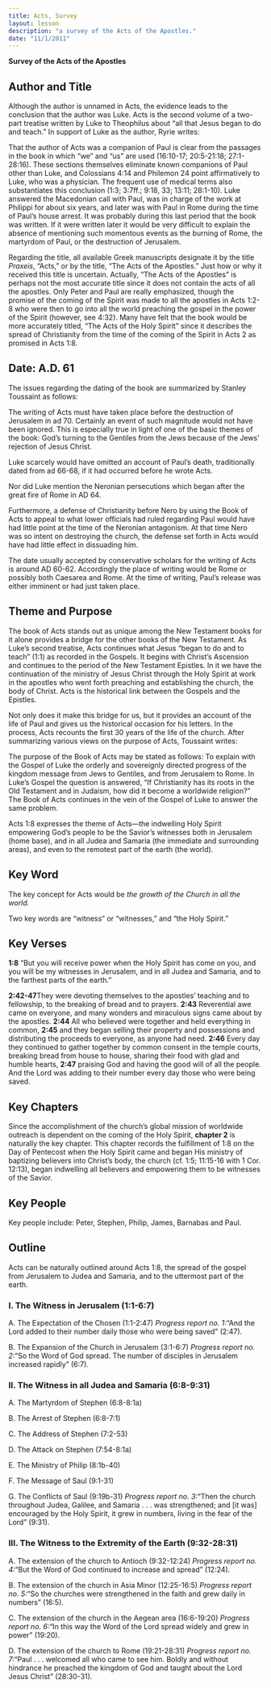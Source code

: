 ```yaml
---
title: Acts, Survey
layout: lesson
description: "a survey of the Acts of the Apostles."
date: "11/1/2011"
---
```


**Survey of the Acts of the Apostles**

## Author and Title

Although the author is unnamed in Acts, the evidence leads to the
conclusion that the author was Luke. Acts is the second volume of a
two-part treatise written by Luke to Theophilus about “all that Jesus
began to do and teach.” In support of Luke as the author, Ryrie writes:

That the author of Acts was a companion of Paul is clear from the
passages in the book in which “we” and “us” are used (16:10-17;
20:5-21:18; 27:1-28:16). These sections themselves eliminate known
companions of Paul other than Luke, and Colossians 4:14 and Philemon 24
point affirmatively to Luke, who was a physician. The frequent use of
medical terms also substantiates this conclusion (1:3; 3:7ff.; 9:18, 33;
13:11; 28:1-10). Luke answered the Macedonian call with Paul, was in
charge of the work at Philippi for about six years, and later was with
Paul in Rome during the time of Paul’s house arrest. It was probably
during this last period that the book was written. If it were written
later it would be very difficult to explain the absence of mentioning
such momentous events as the burning of Rome, the martyrdom of Paul, or
the destruction of Jerusalem.

Regarding the title, all available Greek manuscripts designate it by the
title *Praxeis*, “Acts,” or by the title, “The Acts of the Apostles.”
Just how or why it received this title is uncertain. Actually, “The Acts
of the Apostles” is perhaps not the most accurate title since it does
not contain the acts of all the apostles. Only Peter and Paul are really
emphasized, though the promise of the coming of the Spirit was made to
all the apostles in Acts 1:2-8 who were then to go into all the world
preaching the gospel in the power of the Spirit (however, see 4:32).
Many have felt that the book would be more accurately titled, “The Acts
of the Holy Spirit” since it describes the spread of Christianity from
the time of the coming of the Spirit in Acts 2 as promised in Acts 1:8.

## Date: A.D. 61

The issues regarding the dating of the book are summarized by Stanley
Toussaint as follows:

The writing of Acts must have taken place before the destruction of
Jerusalem in ad 70. Certainly an event of such magnitude would not have
been ignored. This is especially true in light of one of the basic
themes of the book: God’s turning to the Gentiles from the Jews because
of the Jews’ rejection of Jesus Christ.

Luke scarcely would have omitted an account of Paul’s death,
traditionally dated from ad 66-68, if it had occurred before he wrote
Acts.

Nor did Luke mention the Neronian persecutions which began after the
great fire of Rome in AD 64.

Furthermore, a defense of Christianity before Nero by using the Book of
Acts to appeal to what lower officials had ruled regarding Paul would
have had little point at the time of the Neronian antagonism. At that
time Nero was so intent on destroying the church, the defense set forth
in Acts would have had little effect in dissuading him.

The date usually accepted by conservative scholars for the writing of
Acts is around AD 60-62. Accordingly the place of writing would be Rome
or possibly both Caesarea and Rome. At the time of writing, Paul’s
release was either imminent or had just taken place.

## Theme and Purpose

The book of Acts stands out as unique among the New Testament books for
it alone provides a bridge for the other books of the New Testament. As
Luke’s second treatise, Acts continues what Jesus “began to do and to
teach” (1:1) as recorded in the Gospels. It begins with Christ’s
Ascension and continues to the period of the New Testament Epistles. In
it we have the continuation of the ministry of Jesus Christ through the
Holy Spirit at work in the apostles who went forth preaching and
establishing the church, the body of Christ. Acts is the historical link
between the Gospels and the Epistles.

Not only does it make this bridge for us, but it provides an account of
the life of Paul and gives us the historical occasion for his letters.
In the process, Acts recounts the first 30 years of the life of the
church. After summarizing various views on the purpose of Acts,
Toussaint writes:

The purpose of the Book of Acts may be stated as follows: To explain
with the Gospel of Luke the orderly and sovereignly directed progress of
the kingdom message from Jews to Gentiles, and from Jerusalem to Rome.
In Luke’s Gospel the question is answered, “If Christianity has its
roots in the Old Testament and in Judaism, how did it become a worldwide
religion?” The Book of Acts continues in the vein of the Gospel of Luke
to answer the same problem.

Acts 1:8 expresses the theme of Acts—the indwelling Holy Spirit
empowering God’s people to be the Savior’s witnesses both in Jerusalem
(home base), and in all Judea and Samaria (the immediate and surrounding
areas), and even to the remotest part of the earth (the world).

## Key Word

The key concept for Acts would be *the growth of the Church in all the
world.*

Two key words are “witness” or “witnesses,” and “the Holy Spirit.”

## Key Verses

**1:8** “But you will receive power when the Holy Spirit has come on
you, and you will be my witnesses in Jerusalem, and in all Judea and
Samaria, and to the farthest parts of the earth.”

**2:42-47**They were devoting themselves to the apostles’ teaching and
to fellowship, to the breaking of bread and to prayers. **2:43**
Reverential awe came on everyone, and many wonders and miraculous signs
came about by the apostles. **2:44** All who believed were together and
held everything in common, **2:45** and they began selling their
property and possessions and distributing the proceeds to everyone, as
anyone had need. **2:46** Every day they continued to gather together by
common consent in the temple courts, breaking bread from house to house,
sharing their food with glad and humble hearts, **2:47** praising God
and having the good will of all the people. And the Lord was adding to
their number every day those who were being saved.

## Key Chapters

Since the accomplishment of the church’s global mission of worldwide
outreach is dependent on the coming of the Holy Spirit, **chapter 2** is
naturally the key chapter. This chapter records the fulfillment of 1:8
on the Day of Pentecost when the Holy Spirit came and began His ministry
of baptizing believers into Christ’s body, the church (cf. 1:5; 11:15-16
with 1 Cor. 12:13), began indwelling all believers and empowering them
to be witnesses of the Savior.

## Key People

Key people include: Peter, Stephen, Philip, James, Barnabas and Paul.

## Outline

Acts can be naturally outlined around Acts 1:8, the spread of the gospel
from Jerusalem to Judea and Samaria, and to the uttermost part of the
earth.

### I. The Witness in Jerusalem (1:1-6:7)

  A. The Expectation of the Chosen (1:1-2:47) *Progress report no. 1:*“And
  the Lord added to their number daily those who were being saved” (2:47).

  B. The Expansion of the Church in Jerusalem (3:1-6:7) *Progress report
  no. 2:*“So the Word of God spread. The number of disciples in Jerusalem
  increased rapidly” (6:7).

### II. The Witness in all Judea and Samaria (6:8-9:31)

  A. The Martyrdom of Stephen (6:8-8:1a)

  B. The Arrest of Stephen (6:8-7:1)

  C. The Address of Stephen (7:2-53)

  D. The Attack on Stephen (7:54-8:1a)

  E. The Ministry of Philip (8:1b-40)

  F. The Message of Saul (9:1-31)

  G. The Conflicts of Saul (9:19b-31) *Progress report no. 3:*“Then the
  church throughout Judea, Galilee, and Samaria . . . was strengthened;
  and [it was] encouraged by the Holy Spirit, it grew in numbers, living
  in the fear of the Lord” (9:31).

### III. The Witness to the Extremity of the Earth (9:32-28:31)

  A. The extension of the church to Antioch (9:32-12:24) *Progress report
  no. 4:*“But the Word of God continued to increase and spread” (12:24).

  B. The extension of the church in Asia Minor (12:25-16:5) *Progress
  report no. 5:*“So the churches were strengthened in the faith and grew
  daily in numbers” (16:5).

  C. The extension of the church in the Aegean area (16:6-19:20) *Progress
  report no. 6:*“In this way the Word of the Lord spread widely and grew
  in power” (19:20).

  D. The extension of the church to Rome (19:21-28:31) *Progress report
  no. 7:*“Paul . . . welcomed all who came to see him. Boldly and without
  hindrance he preached the kingdom of God and taught about the Lord Jesus
  Christ” (28:30-31).

